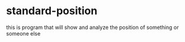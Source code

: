 # standard-position
this is program that will show and analyze the position of something or someone else
